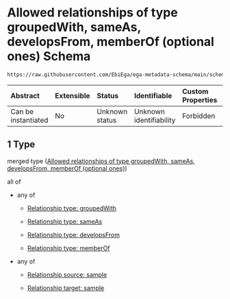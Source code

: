# Allowed relationships of type groupedWith, sameAs, developsFrom, memberOf (optional ones) Schema

```txt
https://raw.githubusercontent.com/EbiEga/ega-metadata-schema/main/schemas/EGA.sample.json#/properties/sampleRelationships/items/allOf/1/anyOf/1
```



| Abstract            | Extensible | Status         | Identifiable            | Custom Properties | Additional Properties | Access Restrictions | Defined In                                                                   |
| :------------------ | :--------- | :------------- | :---------------------- | :---------------- | :-------------------- | :------------------ | :--------------------------------------------------------------------------- |
| Can be instantiated | No         | Unknown status | Unknown identifiability | Forbidden         | Allowed               | none                | [EGA.sample.json\*](../../../schemas/EGA.sample.json "open original schema") |

## 1 Type

merged type ([Allowed relationships of type groupedWith, sameAs, developsFrom, memberOf (optional ones)](ega-10-properties-sample-relationships-items-allof-relationship-constraints-for-a-sample-anyof-allowed-relationships-of-type-groupedwith-sameas-developsfrom-memberof-optional-ones.md))

all of

* any of

  * [Relationship type: groupedWith](ega-4-defs-relationship-type-groupedwith.md "check type definition")

  * [Relationship type: sameAs](ega-4-defs-relationship-type-sameas.md "check type definition")

  * [Relationship type: developsFrom](ega-4-defs-relationship-type-developsfrom.md "check type definition")

  * [Relationship type: memberOf](ega-4-defs-relationship-type-memberof.md "check type definition")

* any of

  * [Relationship source: sample](ega-4-defs-relationship-source-sample.md "check type definition")

  * [Relationship target: sample](ega-4-defs-relationship-target-sample.md "check type definition")
